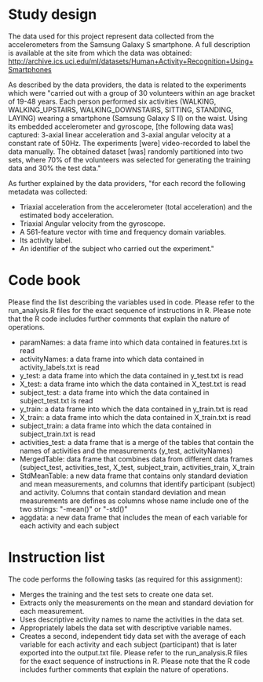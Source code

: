 Study design
=====================

The data used for this project represent data collected from the accelerometers from the Samsung Galaxy S smartphone. A full description is available at the site from which the data was obtained: http://archive.ics.uci.edu/ml/datasets/Human+Activity+Recognition+Using+Smartphones

As described by the data providers, the data is related to the experiments which were "carried out with a group of 30 volunteers within an age bracket of 19-48 years. Each person performed six activities (WALKING, WALKING_UPSTAIRS, WALKING_DOWNSTAIRS, SITTING, STANDING, LAYING) wearing a smartphone (Samsung Galaxy S II) on the waist. Using its embedded accelerometer and gyroscope, [the following data was] captured: 3-axial linear acceleration and 3-axial angular velocity at a constant rate of 50Hz. The experiments [were] video-recorded to label the data manually. The obtained dataset [was] randomly partitioned into two sets, where 70% of the volunteers was selected for generating the training data and 30% the test data."

As further explained by the data providers, "for each record the following metadata was collected:
- Triaxial acceleration from the accelerometer (total acceleration) and the estimated body acceleration.
- Triaxial Angular velocity from the gyroscope. 
- A 561-feature vector with time and frequency domain variables. 
- Its activity label. 
- An identifier of the subject who carried out the experiment."

Code book
=====================
Please find the list describing the variables used in code.
Please refer to the run_analysis.R files for the exact sequence of instructions in R. Please note that the R code includes further comments that explain the nature of operations. 
-	paramNames: a data frame into which data contained in  features.txt is read
-	activityNames: a data frame into which data contained in  activity_labels.txt is read
-	y_test: a data frame into which the data contained in y_test.txt is read
-	X_test:  a data frame into which the data contained in X_test.txt is read
-	subject_test:  a data frame into which the data contained in subject_test.txt is read
-	y_train: a data frame into which the data contained in y_train.txt is read
-	X_train:  a data frame into which the data contained in X_train.txt is read
-	subject_train:  a data frame into which the data contained in subject_train.txt is read
-	activities_test: a data frame that is a merge of the tables that contain the names of activities and the measurements (y_test, activityNames)
-	MergedTable: data frame that combines data from different data frames (subject_test, activities_test, X_test, subject_train, activities_train, X_train
-	StdMeanTable: a new data frame that contains only standard deviation and mean measurements, and columns that identify participant (subject) and activity. Columns that contain standard deviation and mean measurements are defines as columns whose name include one of the two strings: "-mean()" or "-std()"
-	aggdata: a new data frame that includes the mean of each variable for each activity and each subject

Instruction list
=====================

The code performs the following tasks (as required for this assignment):
-	Merges the training and the test sets to create one data set.
-	Extracts only the measurements on the mean and standard deviation for each measurement. 
-	Uses descriptive activity names to name the activities in the data set.
-	Appropriately labels the data set with descriptive variable names. 
-	Creates a second, independent tidy data set with the average of each variable for each activity and each subject (participant) that is later exported into the output.txt file.
Please refer to the run_analysis.R files for the exact sequence of instructions in R. Please note that the R code includes further comments that explain the nature of operations. 
